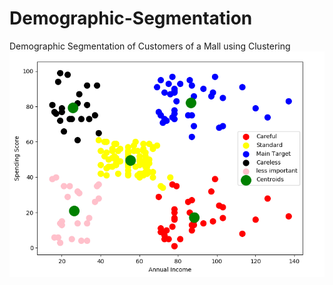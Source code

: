 # Demographic-Segmentation
Demographic Segmentation of Customers of a Mall using Clustering
![](result.png)
